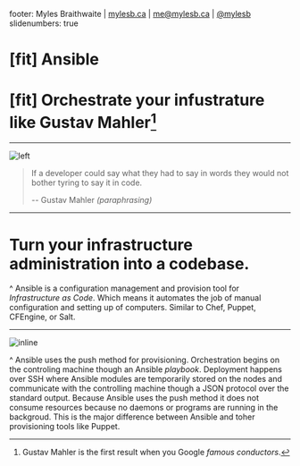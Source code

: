 footer: Myles Braithwaite | [mylesb.ca](https://mylesb.ca/) | [me@mylesb.ca](mailto:me@mylesb.ca) | [@mylesb](https://twitter.com/mylesb)
slidenumbers: true

# [fit] Ansible

# [fit] Orchestrate your infustrature like **Gustav Mahler**[^1]

[^1]: Gustav Mahler is the first result when you Google _famous conductors_.

---

![left](media/001-gustav-mahler.jpg)

> If a developer could say what they had to say in words they would not bother tyring to say it in code.
>
> -- Gustav Mahler *(paraphrasing)*

---

# Turn your infrastructure administration into a codebase.

^ Ansible is a configuration management and provision tool for *Infrastructure as Code*.
Which means it automates the job of manual configuration and setting up of computers.
Similar to Chef, Puppet, CFEngine, or Salt.

---

![inline](media/002-ansible-network-diagram.png)

^ Ansible uses the push method for provisioning.
Orchestration begins on the controling machine though an Ansible *playbook*.
Deployment happens over SSH where Ansible modules are temporarily stored on the nodes and communicate with the controlling machine though a JSON protocol over the standard output.
Because Ansible uses the push method it does not consume resources because no daemons or programs are running in the backgroud.
This is the major difference between Ansible and toher provisioning tools like Puppet.